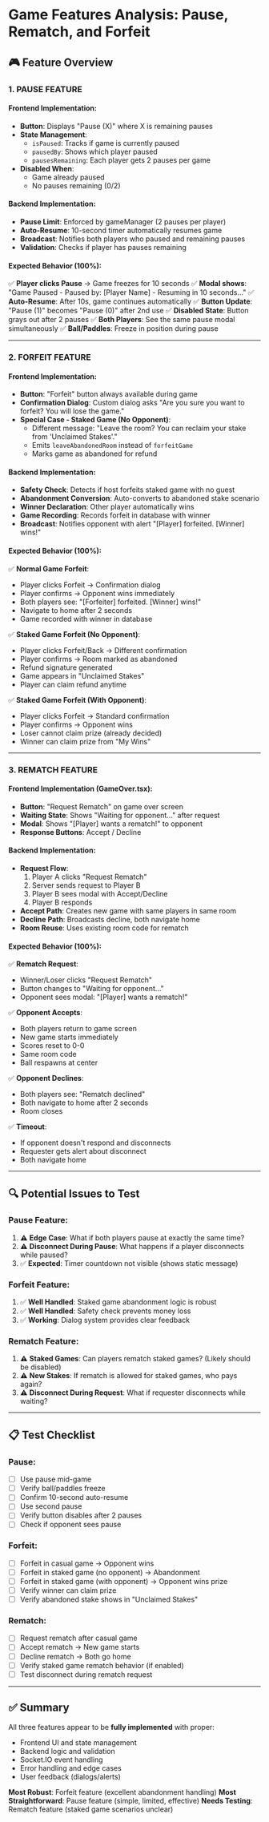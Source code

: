 # Game Features Analysis: Pause, Rematch, and Forfeit

## 🎮 Feature Overview

### 1. **PAUSE FEATURE**

#### Frontend Implementation:
- **Button**: Displays "Pause (X)" where X is remaining pauses
- **State Management**: 
  - `isPaused`: Tracks if game is currently paused
  - `pausedBy`: Shows which player paused
  - `pausesRemaining`: Each player gets 2 pauses per game
- **Disabled When**: 
  - Game already paused
  - No pauses remaining (0/2)
  
#### Backend Implementation:
- **Pause Limit**: Enforced by gameManager (2 pauses per player)
- **Auto-Resume**: 10-second timer automatically resumes game
- **Broadcast**: Notifies both players who paused and remaining pauses
- **Validation**: Checks if player has pauses remaining

#### Expected Behavior (100%):
✅ **Player clicks Pause** → Game freezes for 10 seconds
✅ **Modal shows**: "Game Paused - Paused by: [Player Name] - Resuming in 10 seconds..."
✅ **Auto-Resume**: After 10s, game continues automatically
✅ **Button Update**: "Pause (1)" becomes "Pause (0)" after 2nd use
✅ **Disabled State**: Button grays out after 2 pauses
✅ **Both Players**: See the same pause modal simultaneously
✅ **Ball/Paddles**: Freeze in position during pause

---

### 2. **FORFEIT FEATURE**

#### Frontend Implementation:
- **Button**: "Forfeit" button always available during game
- **Confirmation Dialog**: Custom dialog asks "Are you sure you want to forfeit? You will lose the game."
- **Special Case - Staked Game (No Opponent)**:
  - Different message: "Leave the room? You can reclaim your stake from 'Unclaimed Stakes'."
  - Emits `leaveAbandonedRoom` instead of `forfeitGame`
  - Marks game as abandoned for refund

#### Backend Implementation:
- **Safety Check**: Detects if host forfeits staked game with no guest
- **Abandonment Conversion**: Auto-converts to abandoned stake scenario
- **Winner Declaration**: Other player automatically wins
- **Game Recording**: Records forfeit in database with winner
- **Broadcast**: Notifies opponent with alert "[Player] forfeited. [Winner] wins!"

#### Expected Behavior (100%):
✅ **Normal Game Forfeit**:
  - Player clicks Forfeit → Confirmation dialog
  - Player confirms → Opponent wins immediately
  - Both players see: "[Forfeiter] forfeited. [Winner] wins!"
  - Navigate to home after 2 seconds
  - Game recorded with winner in database

✅ **Staked Game Forfeit (No Opponent)**:
  - Player clicks Forfeit/Back → Different confirmation
  - Player confirms → Room marked as abandoned
  - Refund signature generated
  - Game appears in "Unclaimed Stakes"
  - Player can claim refund anytime

✅ **Staked Game Forfeit (With Opponent)**:
  - Player clicks Forfeit → Standard confirmation
  - Player confirms → Opponent wins
  - Loser cannot claim prize (already decided)
  - Winner can claim prize from "My Wins"

---

### 3. **REMATCH FEATURE**

#### Frontend Implementation (GameOver.tsx):
- **Button**: "Request Rematch" on game over screen
- **Waiting State**: Shows "Waiting for opponent..." after request
- **Modal**: Shows "[Player] wants a rematch!" to opponent
- **Response Buttons**: Accept / Decline

#### Backend Implementation:
- **Request Flow**: 
  1. Player A clicks "Request Rematch"
  2. Server sends request to Player B
  3. Player B sees modal with Accept/Decline
  4. Player B responds
- **Accept Path**: Creates new game with same players in same room
- **Decline Path**: Broadcasts decline, both navigate home
- **Room Reuse**: Uses existing room code for rematch

#### Expected Behavior (100%):
✅ **Rematch Request**:
  - Winner/Loser clicks "Request Rematch"
  - Button changes to "Waiting for opponent..."
  - Opponent sees modal: "[Player] wants a rematch!"
  
✅ **Opponent Accepts**:
  - Both players return to game screen
  - New game starts immediately
  - Scores reset to 0-0
  - Same room code
  - Ball respawns at center

✅ **Opponent Declines**:
  - Both players see: "Rematch declined"
  - Both navigate to home after 2 seconds
  - Room closes

✅ **Timeout**: 
  - If opponent doesn't respond and disconnects
  - Requester gets alert about disconnect
  - Both navigate home

---

## 🔍 Potential Issues to Test

### Pause Feature:
1. ⚠️ **Edge Case**: What if both players pause at exactly the same time?
2. ⚠️ **Disconnect During Pause**: What happens if a player disconnects while paused?
3. ✅ **Expected**: Timer countdown not visible (shows static message)

### Forfeit Feature:
1. ✅ **Well Handled**: Staked game abandonment logic is robust
2. ✅ **Well Handled**: Safety check prevents money loss
3. ✅ **Working**: Dialog system provides clear feedback

### Rematch Feature:
1. ⚠️ **Staked Games**: Can players rematch staked games? (Likely should be disabled)
2. ⚠️ **New Stakes**: If rematch is allowed for staked games, who pays again?
3. ⚠️ **Disconnect During Request**: What if requester disconnects while waiting?

---

## 📋 Test Checklist

### Pause:
- [ ] Use pause mid-game
- [ ] Verify ball/paddles freeze
- [ ] Confirm 10-second auto-resume
- [ ] Use second pause
- [ ] Verify button disables after 2 pauses
- [ ] Check if opponent sees pause

### Forfeit:
- [ ] Forfeit in casual game → Opponent wins
- [ ] Forfeit in staked game (no opponent) → Abandonment
- [ ] Forfeit in staked game (with opponent) → Opponent wins prize
- [ ] Verify winner can claim prize
- [ ] Verify abandoned stake shows in "Unclaimed Stakes"

### Rematch:
- [ ] Request rematch after casual game
- [ ] Accept rematch → New game starts
- [ ] Decline rematch → Both go home
- [ ] Verify staked game rematch behavior (if enabled)
- [ ] Test disconnect during rematch request

---

## ✅ Summary

All three features appear to be **fully implemented** with proper:
- Frontend UI and state management
- Backend logic and validation
- Socket.IO event handling
- Error handling and edge cases
- User feedback (dialogs/alerts)

**Most Robust**: Forfeit feature (excellent abandonment handling)
**Most Straightforward**: Pause feature (simple, limited, effective)
**Needs Testing**: Rematch feature (staked game scenarios unclear)
